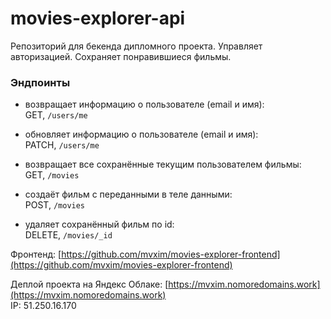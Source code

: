 # movies-explorer-api

Репозиторий для бекенда дипломного проекта. Управляет авторизацией. Сохраняет понравившиеся фильмы.

### Эндпоинты
* возвращает информацию о пользователе (email и имя):  
GET, `/users/me`

* обновляет информацию о пользователе (email и имя):  
PATCH, `/users/me`

* возвращает все сохранённые текущим пользователем фильмы:  
GET, `/movies`

* создаёт фильм с переданными в теле данными:  
POST, `/movies`

* удаляет сохранённый фильм по id:  
DELETE, `/movies/_id`

Фронтенд: [https://github.com/mvxim/movies-explorer-frontend](https://github.com/mvxim/movies-explorer-frontend) <br>

Деплой проекта на Яндекс
Облаке: [https://mvxim.nomoredomains.work](https://mvxim.nomoredomains.work) <br>
IP: 51.250.16.170
